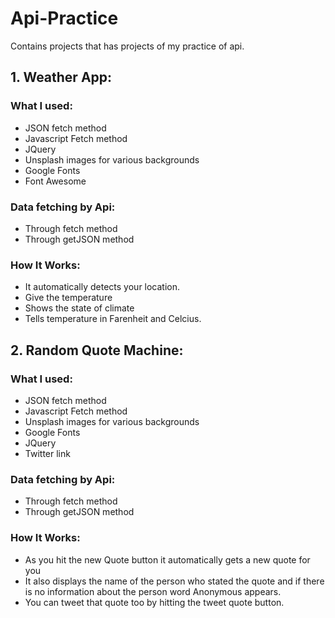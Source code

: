 # Api-Practice
Contains projects that has projects of my practice of api.
## 1. Weather App:
### What I used: 
- JSON fetch method
- Javascript Fetch method
- JQuery
- Unsplash images for various backgrounds
- Google Fonts
- Font Awesome

### Data fetching by Api:
- Through fetch method
- Through getJSON method

### How It Works:
- It automatically detects your location.
- Give the temperature
- Shows the state of climate
- Tells temperature in Farenheit and Celcius.

## 2. Random Quote Machine:
### What I used: 
- JSON fetch method
- Javascript Fetch method
- Unsplash images for various backgrounds
- Google Fonts
- JQuery
- Twitter link

### Data fetching by Api:
- Through fetch method
- Through getJSON method

### How It Works:
- As you hit the new Quote button it automatically gets a new quote for you 
- It also displays the name of the person who stated the quote and if there is no information about the person word Anonymous appears.
- You can tweet that quote too by hitting the tweet quote button.
